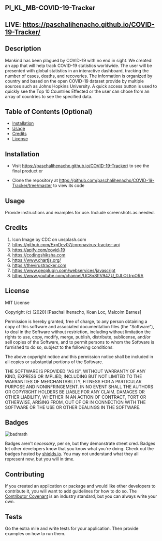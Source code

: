 ## PI_KL_MB-COVID-19-Tracker
## LIVE: https://paschalihenacho.github.io/COVID-19-Tracker/

## Description

Mankind has been plagued by COVID-19 with no end in sight.  We created an app that will help track COVID-19 statistics worldwide.  The user will be presented with global statistics in an interactive dashboard, tracking the number of cases, deaths, and recoveries.  The information is organized by country and based on the open COVID-19 dataset provide by multiple sources such as Johns Hopkins University.  A quick access button is used to quickly see the Top 10 Countries Effected or the user can chose from an array of countries to see the specified data.  

## Table of Contents (Optional)

-   [Installation](#installation)
-   [Usage](#usage)
-   [Credits](#credits)
-   [License](#license)

## Installation

- Visit https://paschalihenacho.github.io/COVID-19-Tracker/ to see the final product or

- Clone the repository at https://github.com/paschalihenacho/COVID-19-Tracker/tree/master to view its code

## Usage

Provide instructions and examples for use. Include screenshots as needed.

## Credits

1. Icon Image by CDC on unsplash.com
2. https://github.com/ExpDev07/coronavirus-tracker-api
3. https://apify.com/covid-19 
4. https://codingshiksha.com
5. https://www.chartjs.org/ 
6. https://thevirustracker.com
7. https://www.geoplugin.com/webservices/javascript
8. https://www.youtube.com/channel/UC8n8ftV94ZU_DJLOLtrpORA

## License

MIT License

Copyright (c) [2020] [Paschal Ihenacho, Koan Loc, Malcolm Barnes]

Permission is hereby granted, free of charge, to any person obtaining a copy
of this software and associated documentation files (the "Software"), to deal
in the Software without restriction, including without limitation the rights
to use, copy, modify, merge, publish, distribute, sublicense, and/or sell
copies of the Software, and to permit persons to whom the Software is
furnished to do so, subject to the following conditions:

The above copyright notice and this permission notice shall be included in all
copies or substantial portions of the Software.

THE SOFTWARE IS PROVIDED "AS IS", WITHOUT WARRANTY OF ANY KIND, EXPRESS OR
IMPLIED, INCLUDING BUT NOT LIMITED TO THE WARRANTIES OF MERCHANTABILITY,
FITNESS FOR A PARTICULAR PURPOSE AND NONINFRINGEMENT. IN NO EVENT SHALL THE
AUTHORS OR COPYRIGHT HOLDERS BE LIABLE FOR ANY CLAIM, DAMAGES OR OTHER
LIABILITY, WHETHER IN AN ACTION OF CONTRACT, TORT OR OTHERWISE, ARISING FROM,
OUT OF OR IN CONNECTION WITH THE SOFTWARE OR THE USE OR OTHER DEALINGS IN THE
SOFTWARE.

## Badges

![badmath](https://img.shields.io/github/languages/top/nielsenjared/badmath)

Badges aren't _necessary_, per se, but they demonstrate street cred. Badges let other developers know that you know what you're doing. Check out the badges hosted by [shields.io](https://shields.io/). You may not understand what they all represent now, but you will in time.

## Contributing

If you created an application or package and would like other developers to contribute it, you will want to add guidelines for how to do so. The [Contributor Covenant](https://www.contributor-covenant.org/) is an industry standard, but you can always write your own.

## Tests

Go the extra mile and write tests for your application. Then provide examples on how to run them.


